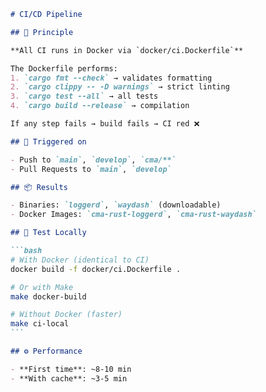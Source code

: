 ````markdown
# CI/CD Pipeline

## 🔧 Principle

**All CI runs in Docker via `docker/ci.Dockerfile`**

The Dockerfile performs:
1. `cargo fmt --check` → validates formatting
2. `cargo clippy -- -D warnings` → strict linting
3. `cargo test --all` → all tests
4. `cargo build --release` → compilation

If any step fails → build fails → CI red ❌

## 🚀 Triggered on

- Push to `main`, `develop`, `cma/**`
- Pull Requests to `main`, `develop`

## 📦 Results

- Binaries: `loggerd`, `waydash` (downloadable)
- Docker Images: `cma-rust-loggerd`, `cma-rust-waydash`

## 🧪 Test Locally

```bash
# With Docker (identical to CI)
docker build -f docker/ci.Dockerfile .

# Or with Make
make docker-build

# Without Docker (faster)
make ci-local
```

## ⚙️ Performance

- **First time**: ~8-10 min
- **With cache**: ~3-5 min

````
